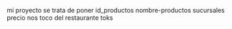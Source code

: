 mi proyecto se trata de poner id_productos nombre-productos sucursales precio nos toco del restaurante toks
